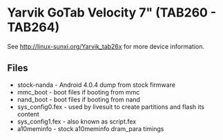 Yarvik GoTab Velocity 7" (TAB260 - TAB264)
==========================================

See http://linux-sunxi.org/Yarvik_tab26x for more device information.

Files
-----

* stock-nanda - Android 4.0.4 dump from stock firmware
* mmc_boot - boot files if booting from mmc
* nand_boot - boot files if booting from nand
* sys_config0.fex - used by livesuit to create partitions and flash its content
* sys_config1.fex - also known as script.fex
* a10meminfo - stock a10meminfo dram_para timings
